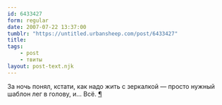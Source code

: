 ```yaml
---
id: 6433427
form: regular
date: 2007-07-22 13:37:00
tumblr: "https://untitled.urbansheep.com/post/6433427"
title:
tags:
    - post
    - твиты
layout: post-text.njk
---
```


<p>За ночь понял, кстати, как надо жить с зеркалкой — просто нужный шаблон лег в голову, и&hellip; Всё. <a href="http://twitter.com/urbansheep/statuses/162210412">¶</a></p>

